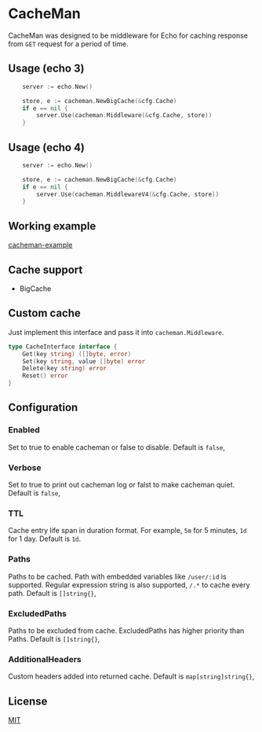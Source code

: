 # CacheMan

CacheMan was designed to be middleware for Echo for caching response from `GET` request for a period of time.

## Usage (echo 3)

```go
	server := echo.New()

	store, e := cacheman.NewBigCache(&cfg.Cache)
	if e == nil {
		server.Use(cacheman.Middleware(&cfg.Cache, store))
	}
```

## Usage (echo 4)

```go
	server := echo.New()

	store, e := cacheman.NewBigCache(&cfg.Cache)
	if e == nil {
		server.Use(cacheman.MiddlewareV4(&cfg.Cache, store))
	}
```

## Working example

[cacheman-example](https://github.com/chonla/cacheman-example)

## Cache support

* BigCache

## Custom cache

Just implement this interface and pass it into `cacheman.Middleware`.

```go
type CacheInterface interface {
	Get(key string) ([]byte, error)
	Set(key string, value []byte) error
	Delete(key string) error
	Reset() error
}
```

## Configuration

### Enabled

Set to true to enable cacheman or false to disable. Default is `false`,

### Verbose

Set to true to print out cacheman log or falst to make cacheman quiet. Default is `false`,

### TTL

Cache entry life span in duration format. For example, `5m` for 5 minutes, `1d` for 1 day. Default is `1d`.

### Paths

Paths to be cached. Path with embedded variables like `/user/:id` is supported. Regular expression string is also supported, `/.*` to cache every path. Default is `[]string{}`,

### ExcludedPaths

Paths to be excluded from cache. ExcludedPaths has higher priority than Paths. Default is `[]string{}`,

### AdditionalHeaders

Custom headers added into returned cache. Default is `map[string]string{}`,

## License

[MIT](LICENSE)